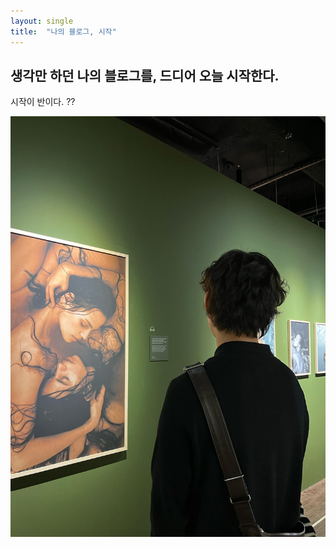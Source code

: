 ```yaml
---
layout: single
title:  "나의 블로그, 시작"
---
```


## 생각만 하던 나의 블로그를, 드디어 오늘 시작한다.
시작이 반이다. ??

![01a8b47bfae94a7d649c431d10a5c7fe5a901167ed](../images/2024-11-08-TheFirst/01a8b47bfae94a7d649c431d10a5c7fe5a901167ed.jpg)
